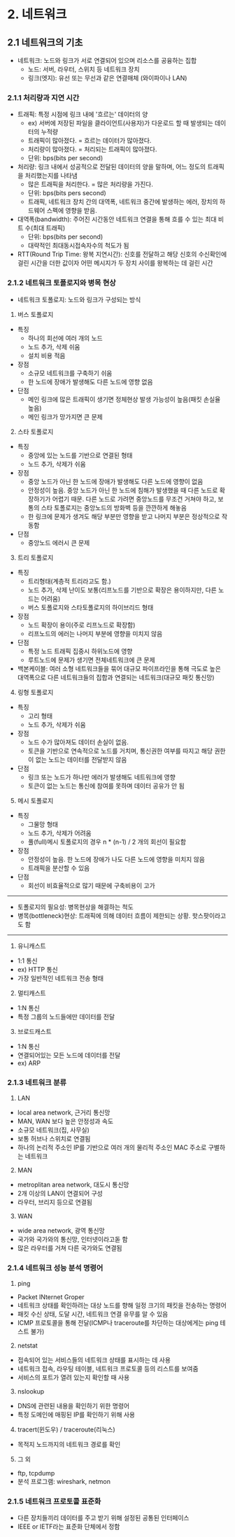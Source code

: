 # 2. 네트워크
## 2.1 네트워크의 기초
* 네트워크: 노드와 링크가 서로 연결되어 있으며 리소스를 공융하는 집합
  * 노드: 서버, 라우터, 스위치 등 네트워크 장치
  * 링크(엣지): 유선 또는 무선과 같은 연결매체 (와이파이나 LAN)
### 2.1.1 처리량과 지연 시간
* 트래픽: 특정 시점에 링크 내에 '흐르는' 데이터의 양
  * ex) 서버에 저장된 파일을 클라이언트(사용자)가 다운로드 할 때 발생되는 데이터의 누적량
  * 트래픽이 많아졌다. = 흐르는 데이터가 많아졌다.
  * 처리량이 많아졌다. = 처리되는 트래픽이 많아졌다.
  * 단위: bps(bits per second)
* 처리량: 링크 내에서 성공적으로 전달된 데이터의 양을 말하며, 어느 정도의 트래픽을 처리했는지를 나타냄
  * 많은 트래픽을 처리한다. = 많은 처리량을 가진다.
  * 단위: bps(bits pers second)
  * 트래픽, 네트워크 장치 간의 대역폭, 네트워크 중간에 발생하는 에러, 장치의 하드웨어 스펙에 영향을 받음.
* 대역폭(bandwidth): 주어진 시간동안 네트워크 연결을 통해 흐를 수 있는 최대 비트 수(최대 트래픽)
  * 단위: bps(bits per second)
  * 대략적인 최대동시접속자수의 척도가 됨 
* RTT(Round Trip Time: 왕복 지연시간): 신호를 전달하고 해당 신호의 수신확인에 걸린 시간을 더한 값이자 어떤 메시지가 두 장치 사이를 왕복하는 데 걸린 시간
### 2.1.2 네트워크 토폴로지와 병목 현상
* 네트워크 토폴로지: 노드와 링크가 구성되는 방식
1. 버스 토폴로지
* 특징
  * 하나의 회선에 여러 개의 노드
  * 노드 추가, 삭제 쉬움
  * 설치 비용 적음
* 장점
  * 소규모 네트워크를 구축하기 쉬움
  * 한 노드에 장애가 발생해도 다른 노드에 영향 없음
* 단점
  * 메인 링크에 많은 트래픽이 생기면 정체현상 발생 가능성이 높음(패킷 손실율 높음)
  * 메인 링크가 망가지면 큰 문제
2. 스타 토폴로지
* 특징
  * 중앙에 있는 노드를 기반으로 연결된 형태
  * 노드 추가, 삭제가 쉬움
* 장점
  * 중앙 노드가 아닌 한 노드에 장애가 발생해도 다른 노드에 영향이 없음
  * 안정성이 높음. 중앙 노드가 아닌 한 노드에 침해가 발생했을 때 다른 노드로 확장하기가 어렵기 때문. 다른 노드로 가려면 중앙노드를 무조건 거쳐야 하고, 보통의 스타 토폴로지는 중앙노드의 방화벽 등을 깐깐하게 해놓음
  * 한 링크에 문제가 생겨도 해당 부분만 영향을 받고 나머지 부분은 정상적으로 작동함
* 단점
  * 중앙노드 에러시 큰 문제
3. 트리 토폴로지
* 특징
  * 트리형태(계층적 트리라고도 함.)
  * 노드 추가, 삭제 난이도 보통(리프노드를 기반으로 확장은 용이하지만, 다른 노드는 어려움)
  * 버스 토폴로지와 스타토폴로지의 하이브리드 형태
* 장점
  * 노드 확장이 용이(주로 리프노드로 확장함)
  * 리프노드의 에러는 나머지 부분에 영향을 미치지 않음
* 단점
  * 특정 노드 트래픽 집중시 하위노드에 영향
  * 루트노드에 문제가 생기면 전체네트워크에 큰 문제 
* 백본케이블: 여러 소형 네트워크들을 묶어 대규모 파이프라인을 통해 극도로 높은 대역폭으로 다른 네트워크들의 집합과 연결되는 네트워크(대규모 패킷 통신망)
4. 링형 토폴로지
* 특징
  * 고리 형태
  * 노드 추가, 삭제가 쉬움
* 장점
  * 노드 수가 많아져도 데이터 손실이 없음.
  * 토큰을 기반으로 연속적으로 노드를 거치며, 통신권한 여부를 따지고 해당 권한이 없는 노드는 데이터를 전달받지 않음
* 단점
  * 링크 또는 노드가 하나만 에러가 발생해도 네트워크에 영향
  * 토큰이 없는 노드는 통신에 참여를 못하며 데이터 공유가 안 됨
5. 메시 토폴로지
* 특징
  * 그물망 형태
  * 노드 추가, 삭제가 어려움
  * 풀(full)메시 토폴로지의 경우 n * (n-1) / 2 개의 회선이 필요함
* 장점
  * 안정성이 높음. 한 노드에 장애가 나도 다른 노드에 영향을 미치지 않음
  * 트래픽을 분산할 수 있음
* 단점
  * 회선이 비효율적으로 많기 때문에 구축비용이 고가
---
* 토폴로지의 필요성: 병목현상을 해결하는 척도
* 병목(bottleneck)현상: 트래픽에 의해 데이터 흐름이 제한되는 상황. 핫스팟이라고도 함
---
1. 유니캐스트
* 1:1 통신
* ex) HTTP 통신
* 가장 일반적인 네트워크 전송 형태
2. 멀티캐스트
* 1:N 통신
* 특정 그룹의 노드들에만 데이터를 전달
3. 브로드캐스트
* 1:N 통신
* 연결되어있는 모든 노드에 데이터를 전달
* ex) ARP
### 2.1.3 네트워크 분류
1. LAN
* local area network, 근거리 통신망
* MAN, WAN 보다 높은 안정성과 속도
* 소규모 네트워크(집, 사무실)
* 보통 허브나 스위치로 연결됨
* 하나의 논리적 주소인 IP를 기반으로 여러 개의 물리적 주소인 MAC 주소로 구별하는 네트워크
2. MAN
* metroplitan area network, 대도시 통신망
* 2개 이상의 LAN이 연결되어 구성
* 라우터, 브리지 등으로 연결됨
3. WAN
* wide area network, 광역 통신망
* 국가와 국가와의 통신망, 인터넷이라고돋 함
* 많은 라우터를 거쳐 다른 국가와도 연결됨
### 2.1.4 네트워크 성능 분석 명령어
1. ping
* Packet INternet Groper
* 네트워크 상태를 확인하려는 대상 노드를 향해 일정 크기의 패킷을 전송하는 명령어
* 패킷 수신 상태, 도달 시간, 네트워크 연결 유무를 알 수 있음
* ICMP 프로토콜을 통해 전달(ICMP나 traceroute를 차단하는 대상에게는 ping 테스트 불가)
2. netstat
* 접속되어 있는 서비스들의 네트워크 상태를 표시하는 데 사용
* 네트워크 접속, 라우팅 테이블, 네트워크 프로토콜 등의 리스트를 보여줌
* 서비스의 포트가 열려 있는지 확인할 때 사용
3. nslookup
* DNS에 관련된 내용을 확인하기 위한 명령어
* 특정 도메인에 매핑된 IP를 확인하기 위해 사용
4. tracert(윈도우) / traceroute(리눅스)
* 목적지 노드까지의 네트워크 경로를 확인
5. 그 외
* ftp, tcpdump
* 분석 프로그램: wireshark, netmon
### 2.1.5 네트워크 프로토콜 표준화
* 다른 장치들끼리 데이터를 주고 받기 위해 설정된 공통된 인터페이스
* IEEE or IETF라는 표준화 단체에서 정함